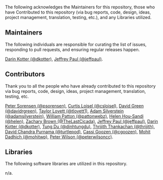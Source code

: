 The following acknowledges the Maintainers for this repository, those who have Contributed to this repository (via bug reports, code, design, ideas, project management, translation, testing, etc.), and any Libraries utilized.

## Maintainers

The following individuals are responsible for curating the list of issues, responding to pull requests, and ensuring regular releases happen.

[Darin Kotter (@dkotter)](https://github.com/dkotter), [Jeffrey Paul (@jeffpaul)](https://github.com/jeffpaul).

## Contributors

Thank you to all the people who have already contributed to this repository via bug reports, code, design, ideas, project management, translation, testing, etc.

[Peter Sorensen (@psorensen)](https://github.com/psorensen), [Curtis Loisel (@csloisel)](https://github.com/csloisel), [David Green (@davidrgreen)](https://github.com/davidrgreen), [Taylor Lovett (@tlovett1)](https://github.com/tlovett1), [Adam Silverstein (@adamsilverstein)](https://github.com/adamsilverstein), [William Patton (@pattonwebz)](https://github.com/pattonwebz), [Helen Hou-Sandi (@helen)](https://github.com/helen), [Zachary Brown (@TheLastCicada)](https://github.com/TheLastCicada), [Jeffrey Paul (@jeffpaul)](https://github.com/jeffpaul), [Darin Kotter (@dkotter)](https://github.com/dkotter), [Tung Du (@dinhtungdu)](https://github.com/dinhtungdu), [Thrijith Thankachan (@thrijith)](https://github.com/thrijith), [David Chandra Purnama (@turtlepod)](https://github.com/turtlepod), [Cassi Goozen (@cgoozen)](https://profiles.wordpress.org/cgoozen/), [Mohit Dadhich (@mohitwp)](https://github.com/mohitwp), [Peter Wilson (@peterwilsoncc)](https://github.com/peterwilsoncc).

## Libraries

The following software libraries are utilized in this repository.

n/a.
